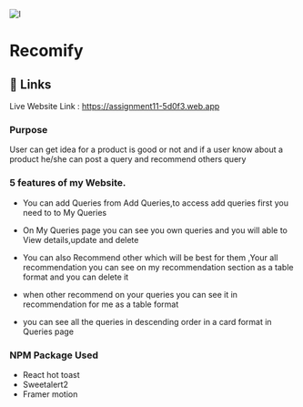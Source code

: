 ![I](https://i.ibb.co.com/WNWFdZWr/Screenshot-2025-02-05-110723.png)
# Recomify



 


## 🔗 Links
Live Website Link : https://assignment11-5d0f3.web.app

### Purpose
User can get idea for a product is good or not and if a user know about a product he/she can post a query and recommend others query 




### 5 features of my Website.
- You can add Queries from Add Queries,to access add queries first you need to to My Queries
- On My Queries page you can see you own queries and you will able to View details,update and delete 
- You can also Recommend other which will be best for them ,Your all recommendation you can see on my recommendation section as a table format and you can delete it  

- when other recommend on your queries you can see it in recommendation for me as a table format 
- you can see  all the queries in descending order in a card format in Queries page 
### NPM Package Used
- React hot toast
- Sweetalert2
- Framer motion

